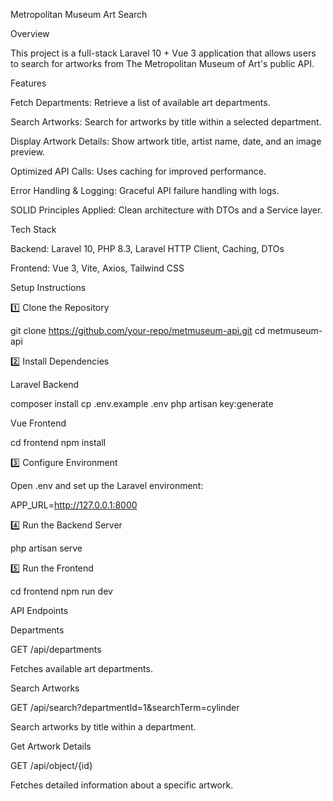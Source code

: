 Metropolitan Museum Art Search

Overview

This project is a full-stack Laravel 10 + Vue 3 application that allows users to search for artworks from The Metropolitan Museum of Art's public API.

Features

Fetch Departments: Retrieve a list of available art departments.

Search Artworks: Search for artworks by title within a selected department.

Display Artwork Details: Show artwork title, artist name, date, and an image preview.

Optimized API Calls: Uses caching for improved performance.

Error Handling & Logging: Graceful API failure handling with logs.

SOLID Principles Applied: Clean architecture with DTOs and a Service layer.

Tech Stack

Backend: Laravel 10, PHP 8.3, Laravel HTTP Client, Caching, DTOs

Frontend: Vue 3, Vite, Axios, Tailwind CSS

Setup Instructions

1️⃣ Clone the Repository

git clone https://github.com/your-repo/metmuseum-api.git
cd metmuseum-api

2️⃣ Install Dependencies

Laravel Backend

composer install
cp .env.example .env
php artisan key:generate

Vue Frontend

cd frontend
npm install

3️⃣ Configure Environment

Open .env and set up the Laravel environment:

APP_URL=http://127.0.0.1:8000

4️⃣ Run the Backend Server

php artisan serve

5️⃣ Run the Frontend

cd frontend
npm run dev

API Endpoints

Departments

GET /api/departments

Fetches available art departments.

Search Artworks

GET /api/search?departmentId=1&searchTerm=cylinder

Search artworks by title within a department.

Get Artwork Details

GET /api/object/{id}

Fetches detailed information about a specific artwork.
